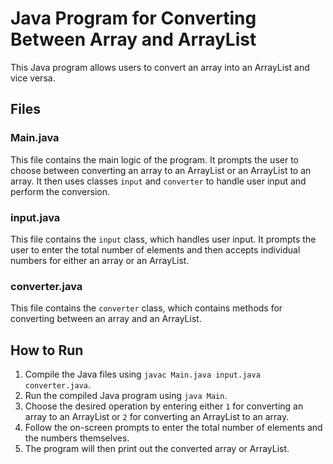 # Java Program for Converting Between Array and ArrayList

This Java program allows users to convert an array into an ArrayList and vice versa.

## Files

### Main.java

This file contains the main logic of the program. It prompts the user to choose between converting an array to an ArrayList or an ArrayList to an array. It then uses classes `input` and `converter` to handle user input and perform the conversion.

### input.java

This file contains the `input` class, which handles user input. It prompts the user to enter the total number of elements and then accepts individual numbers for either an array or an ArrayList.

### converter.java

This file contains the `converter` class, which contains methods for converting between an array and an ArrayList.

## How to Run

1. Compile the Java files using `javac Main.java input.java converter.java`.
2. Run the compiled Java program using `java Main`.
3. Choose the desired operation by entering either `1` for converting an array to an ArrayList or `2` for converting an ArrayList to an array.
4. Follow the on-screen prompts to enter the total number of elements and the numbers themselves.
5. The program will then print out the converted array or ArrayList.
